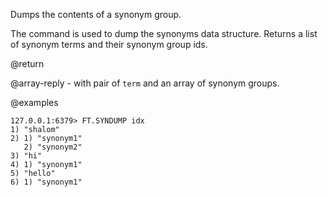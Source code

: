 Dumps the contents of a synonym group.

The command is used to dump the synonyms data structure. Returns a list of synonym terms and their synonym group ids.

@return

@array-reply - with pair of `term` and an array of synonym groups.

@examples

```
127.0.0.1:6379> FT.SYNDUMP idx
1) "shalom"
2) 1) "synonym1"
   2) "synonym2"
3) "hi"
4) 1) "synonym1"
5) "hello"
6) 1) "synonym1"
```